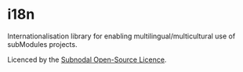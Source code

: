 # i18n
Internationalisation library for enabling multilingual/multicultural use of subModules projects.

Licenced by the [Subnodal Open-Source Licence](LICENCE.md).
